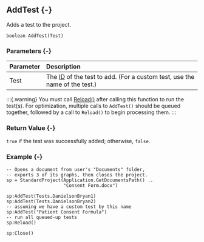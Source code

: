 ## AddTest {-}

Adds a test to the project.

```{sql}
boolean AddTest(Test)
```

### Parameters {-}

Parameter | Description
| :-- | :-- |
Test | The [ID](#tests) of the test to add. (For a custom test, use the name of the test.)

:::{.warning}
You must call [Reload()](#standard-reload) after calling this function to run the test(s). For optimization, multiple calls to `AddTest()` should be queued together, followed by a call to `Reload()` to begin processing them.
:::

### Return Value {-}

`true` if the test was successfully added; otherwise, `false`.

### Example {-}

```{sql}
-- Opens a document from user's "Documents" folder,
-- exports 3 of its graphs, then closes the project.
sp = StandardProject(Application.GetDocumentsPath() ..
                     "Consent Form.docx")

sp:AddTest(Tests.DanielsonBryan1)
sp:AddTest(Tests.DanielsonBryan2)
-- assuming we have a custom test by this name
sp:AddTest("Patient Consent Formula")
-- run all queued-up tests
sp:Reload()

sp:Close()
```